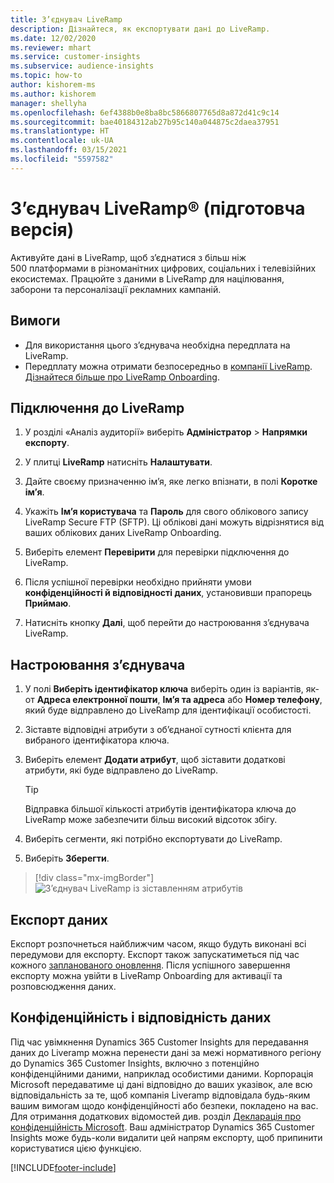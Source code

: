 ```yaml
---
title: З’єднувач LiveRamp
description: Дізнайтеся, як експортувати дані до LiveRamp.
ms.date: 12/02/2020
ms.reviewer: mhart
ms.service: customer-insights
ms.subservice: audience-insights
ms.topic: how-to
author: kishorem-ms
ms.author: kishorem
manager: shellyha
ms.openlocfilehash: 6ef4388b0e8ba8bc5866807765d8a872d41c9c14
ms.sourcegitcommit: bae40184312ab27b95c140a044875c2daea37951
ms.translationtype: HT
ms.contentlocale: uk-UA
ms.lasthandoff: 03/15/2021
ms.locfileid: "5597582"
---
```

# <a name="liverampreg-connector-preview"></a>З’єднувач LiveRamp&reg; (підготовча версія)

Активуйте дані в LiveRamp, щоб з’єднатися з більш ніж 500 платформами в різноманітних цифрових, соціальних і телевізійних екосистемах. Працюйте з даними в LiveRamp для націлювання, заборони та персоналізації рекламних кампаній.

## <a name="prerequisites"></a>Вимоги

- Для використання цього з’єднувача необхідна передплата на LiveRamp.
- Передплату можна отримати безпосередньо в [компанії LiveRamp](https://liveramp.com/contact/). [Дізнайтеся більше про LiveRamp Onboarding](https://liveramp.com/our-platform/data-onboarding/).

## <a name="connect-to-liveramp"></a>Підключення до LiveRamp

1. У розділі «Аналіз аудиторії» виберіть **Адміністратор** > **Напрямки експорту**.

1. У плитці **LiveRamp** натисніть **Налаштувати**.

1. Дайте своєму призначенню ім’я, яке легко впізнати, в полі **Коротке ім’я**.

1. Укажіть **Ім’я користувача** та **Пароль** для свого облікового запису LiveRamp Secure FTP (SFTP).
Ці облікові дані можуть відрізнятися від ваших облікових даних LiveRamp Onboarding.

1. Виберіть елемент **Перевірити** для перевірки підключення до LiveRamp.

1. Після успішної перевірки необхідно прийняти умови **конфіденційності й відповідності даних**, установивши прапорець **Приймаю**.

1. Натисніть кнопку **Далі**, щоб перейти до настроювання з’єднувача LiveRamp.

## <a name="configure-the-connector"></a>Настроювання з’єднувача

1. У полі **Виберіть ідентифікатор ключа** виберіть один із варіантів, як-от **Адреса електронної пошти**, **Ім’я та адреса** або **Номер телефону**, який буде відправлено до LiveRamp для ідентифікації особистості.

1. Зіставте відповідні атрибути з об’єднаної сутності клієнта для вибраного ідентифікатора ключа.

1. Виберіть елемент **Додати атрибут**, щоб зіставити додаткові атрибути, які буде відправлено до LiveRamp.

   > [!TIP]
   > Відправка більшої кількості атрибутів ідентифікатора ключа до LiveRamp може забезпечити більш високий відсоток збігу.

1. Виберіть сегменти, які потрібно експортувати до LiveRamp.

1. Виберіть **Зберегти**.

> [!div class="mx-imgBorder"]
> ![З’єднувач LiveRamp із зіставленням атрибутів](media/export-liveramp-segments.png "З’єднувач LiveRamp із зіставленням атрибутів")

## <a name="export-the-data"></a>Експорт даних

Експорт розпочнеться найближчим часом, якщо будуть виконані всі передумови для експорту. Експорт також запускатиметься під час кожного [запланованого оновлення](system.md#schedule-tab).
Після успішного завершення експорту можна увійти в LiveRamp Onboarding для активації та розповсюдження даних.

## <a name="data-privacy-and-compliance"></a>Конфіденційність і відповідність даних

Під час увімкнення Dynamics 365 Customer Insights для передавання даних до Liveramp можна перенести дані за межі нормативного регіону до Dynamics 365 Customer Insights, включно з потенційно конфіденційними даними, наприклад особистими даними. Корпорація Microsoft передаватиме ці дані відповідно до ваших указівок, але всю відповідальність за те, щоб компанія Liveramp відповідала будь-яким вашим вимогам щодо конфіденційності або безпеки, покладено на вас. Для отримання додаткових відомостей див. розділ [Декларація про конфіденційність Microsoft](https://go.microsoft.com/fwlink/?linkid=396732).
Ваш адміністратор Dynamics 365 Customer Insights може будь-коли видалити цей напрям експорту, щоб припинити користуватися цією функцією.

[!INCLUDE[footer-include](../includes/footer-banner.md)]